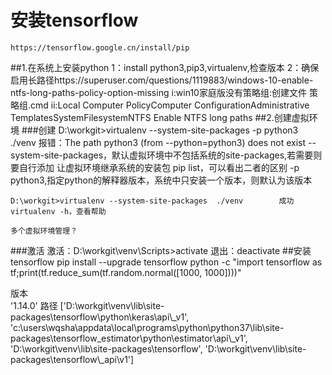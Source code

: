 # 安装tensorflow
    https://tensorflow.google.cn/install/pip
##1.在系统上安装python
    1：install python3,pip3,virtualenv,检查版本
    2：确保启用长路径https://superuser.com/questions/1119883/windows-10-enable-ntfs-long-paths-policy-option-missing
        i:win10家庭版没有策略组:创建文件 策略组.cmd
        ii:Local Computer PolicyComputer ConfigurationAdministrative TemplatesSystemFilesystemNTFS
            Enable NTFS long paths
##2.创建虚拟环境
###创建
    D:\workgit\>virtualenv --system-site-packages -p python3 ./venv
        报错：The path python3 (from --python=python3) does not exist
    --system-site-packages，默认虚拟环境中不包括系统的site-packages,若需要则要自行添加
        让虚拟环境继承系统的安装包 
        pip list，可以看出二者的区别
    -p python3,指定python的解释器版本，系统中只安装一个版本，则默认为该版本
    
    D:\workgit>virtualenv --system-site-packages  ./venv        成功
    virtualenv -h，查看帮助
    
    多个虚拟环境管理？
###激活
激活：D:\workgit\venv\Scripts>activate
退出：deactivate
##安装tensorflow 
    pip install --upgrade tensorflow
    python -c "import tensorflow as tf;print(tf.reduce_sum(tf.random.normal([1000, 1000])))"
    
版本    
'1.14.0'
路径
['D:\\workgit\\venv\\lib\\site-packages\\tensorflow\\python\\keras\\api\\_v1', 'c:\\users\\wqsha\\appdata\\local\\programs\\python\\python37\\lib\\site-packages\\tensorflow_estimator\\python\\estimator\\api\\_v1', 'D:\\workgit\\venv\\lib\\site-packages\\tensorflow', 'D:\\workgit\\venv\\lib\\site-packages\\tensorflow\\_api\\v1']
>>>
